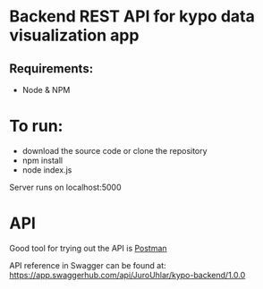 # Backend REST API for kypo data visualization app



## Requirements:

* Node & NPM

# To run:

* download the source code or clone the repository
* npm install
* node index.js

Server runs on localhost:5000

# API

Good tool for trying out the API is [Postman](https://www.getpostman.com/)

API reference in Swagger can be found at:
https://app.swaggerhub.com/api/JuroUhlar/kypo-backend/1.0.0



